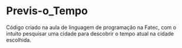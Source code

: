 # Previs-o_Tempo
Código criado na aula de linguagem de programação na Fatec, com o intuito pesquisar uma cidade para descobrir o tempo atual na cidade escolhida.
